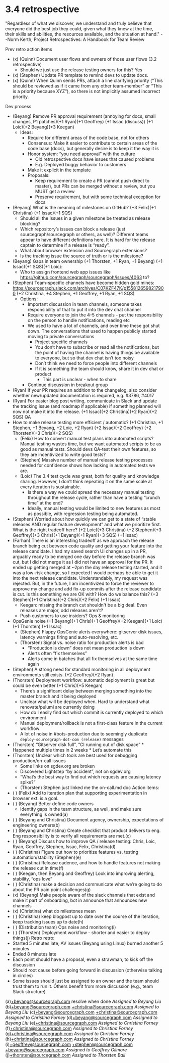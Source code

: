 # 3.4 retrospective

"Regardless of what we discover, we understand and truly believe that everyone did the best job they could, given what they knew at the time, their skills and abilities, the resources available, and the situation at hand."
--Norm Kerth, Project Retrospectives: A Handbook for Team Review


Prev retro action items
* (x) (Quinn) Document user flows and owners of those user flows (3.2 retrospective)
   * Should we just use the release testing owners for this? Yes
* (x) (Stephen) Update PR template to remind devs to update docs.
* (x) (Quinn) When Quinn sends PRs, attach a line clarifying priority (“This should be reviewed as if it came from any other team-member” or “This is a priority because XYZ”), so there is not implicitly assumed incorrect priority.

Dev process
* (Beyang) Remove PR approval requirement (annoying for docs, small changes, P1 patches)(+1 Ryan)(+1 Geoffrey) (+1 Issac (discuss)) (+1 Loic)(+2 Beyang)(+3 Keegan)
   * Ideas:
      * Require for different areas of the code base, not for others
      * Consensus: Make it easier to contribute to certain areas of the code base (docs), but generally desire is to keep it the way it is
      * Honor system: “you need approval” with the culture
         * Old retrospective docs have issues that caused problems
         * E.g. Deployed buggy behavior to customers
      * Make it explicit in the template
      * Proposals: 
         * Keep requirement to create a PR (cannot push direct to master), but PRs can be merged without a review, but you MUST get a review
         * Preserve requirement, but with some technical exception for docs
* (Beyang) What is the meaning of milestones on GitHub? (+3 Felix)(+1 Christina) (+1 Issac)(+1 SQS)
   * Should all the issues in a given milestone be treated as release blocking? 
   * Which repository’s issues can block a release (just sourcegraph/sourcegraph or others, as well)? Different teams appear to have different definitions here. It is hard for the release captain to determine if a release is “ready”.
   * What about browser extension and Sourcegraph extensions?
   * Is the tracking issue the source of truth or is the milestone?
* (Beyang) Gaps in team ownership (+1 Thorsten, +1 Ryan, +1 Beyang) (+1 Issac)(+1 SQS)(+1 Loic):
   * Who to assign frontend web app issues like https://github.com/sourcegraph/sourcegraph/issues/4063 to?
* (Stephen) Team-specific channels have become hidden gold mines: https://sourcegraph.slack.com/archives/C07KZF47K/p1558126598217900 (+2 Christina, +4 Stephen, +1 Geoffrey, +1 Ryan, +1 SQS)
   * Options:
      * Important discussion in team channels, someone takes responsibility of that to put it into the dev chat channel
      * Require everyone to join the 4-5 channels - put the responsibility on the person to handle notifications, reading etc
      * We used to have a lot of channels, and over time these got shut down. The conversations that used to happen publicly started moving to private conversations
         * Project specific channels
         * You don’t have to subscribe or read all the notifications, but the point of having the channel is having things be available to everyone, but so that dev chat isn’t too noisy
         * Don’t think we need to force people into different channels
         * If it is something the team should know, share it in dev chat or product
            * This part is unclear - when to share
      * Continue discussion in breakout group
* (Ryan) If your PR requires an addition to the changelog, also consider whether new/updated documentation is required, e.g. #3786, #4017
* (Ryan) For easier blog post writing, communicate in Slack and update the tracking issue (and roadmap if applicable) if something planned will now not make it into the release. (+1 Issac)(+2 Christina)(+2 Ryan)(+2 SQS)
QA
* How to make release testing more efficient / automatic? (+1 Christina, +1 Stephen,  +1 Beyang, +2 Loic, +2 Ryan) (+2 Issac)(+2 Geoffrey) (+2 Thorsten)(+3 Chris)(+2 SQS)
   * (Felix) How to convert manual test plans into automated scripts? Manual testing wastes time, but we want automated scripts to be as good as manual tests. Should devs QA-test their own features, so they are incentivized to write good tests?
   * (Stephen) Massive number of manual release testing processes needed for confidence shows how lacking in automated tests we are.
   * (Loic) The 3.4 test cycle was great, both for quality and knowledge sharing. However, I don’t think repeating it on the same scale at every iteration is sustainable.
      * Is there a way we could spread the necessary manual testing throughout the release cycle, rather than have a testing “crunch time” at the end?
      * Ideally, manual testing would be limited to new features as most as possible, with regression testing being automated.
* (Stephen) Worried about how quickly we can get to a state of “stable releases AND regular feature development” and what we prioritize first. What is the right tradeoff here? (+2 Loic)(+3 Christina) (+2 Stephen)(+3 Geoffrey)(+3 Chris)(+1 Beyang)(+1 Ryan)(+3 SQS) (+1 Issac)
* (Farhan) There is an interesting tradeoff as we approach the release branch being cut between code quality and getting your feature into the release candidate. I had my saved search UI changes up in a PR, arguably ready to be merged one day before the release branch was cut, but I did not merge it as I did not have an approval for the PR. It ended up getting merged at ~2pm the day release testing started, and it was a low-risk change, so I expected I would perhaps be able to get it into the next release candidate. Understandably, my request was rejected. But, in the future, I am incentivized to force the reviewer to approve my change and add fix-up commits after the release candidate is cut. Is this something we are OK with? How do we balance this? (+3 Stephen)(+1 Christina)(+2 Chris)(+2 Felix) (+1 Issac)
   * Keegan: missing the branch cut shouldn't be a big deal. Even releases are major, odd releases aren't?
   * Push customers to use insiders?
Ops & monitoring
* OpsGenie noise (+1 Beyang)(+1 Chris)(+1 Geoffrey)(+2 Keegan)(+1 Loic) (+1 Thorsten) (+1 Issac)
   * (Stephen) Flappy OpsGenie alerts everywhere: gitserver disk issues, latency warnings firing and auto-resolving, etc.
   * (Thorsten) Signal vs. noise ratio for production alerts is bad
      * “Production is down” does not mean production is down
      * Alerts often “fix themselves”
      * Alerts come in batches that all fix themselves at the same time again
* (Stephen) A strong need for standard monitoring in all deployment environments still exists. (+2 Geoffrey)(+2 Ryan)
* (Thorsten) Deployment workflow: automatic deployment is great but could be even better (+1 Chris)(+5 Keegan)
   * There’s a significant delay between merging something into the master branch and it being deployed
   * Unclear what will be deployed when. Hard to understand what renovate/pulumi are currently doing
   * How do I easily find out which commit is currently deployed to which environment
   * Manual deployment/rollback is not a first-class feature in the current workflow
   * A lot of noise in #bots-production due to seemingly duplicate `deploy-sourcegraph-dot-com (release)` messages
* (Thorsten) “Gitserver disk full”, “CI running out of disk space”
      * Happened multiple times in 2 weeks
      * Let’s automate this
* (Thorsten) Unclear which tools are best used for debugging production/on-call issues
   * Some links on sgdev.org are broken
   * Discovered Lightstep “by accident”, not on sgdev.org
   * “What’s the best way to find out which requests are causing latency spike?”
   * (Thorsten) Stephen just linked me the on-call.md doc
Action items:
* ( ) (Felix) Add to iteration plan that supporting experimentation in browser ext. is a goal.
* ( ) (Beyang) Better define code owners
   * Identify gaps in the team structure, as well, and make sure everything is owned(a)
* ( ) (Beyang and Christina) Document agency, ownership, expectations of engineering owners(b)
* ( ) (Beyang and Christina) Create checklist that product delivers to eng. Eng responsibility is to verify all requirements are met.(c)
* ( ) (Beyang) Discuss how to improve QA / release testing: Chris, Loic, Ryan, Geoffrey, Stephen, Issac, Felix, Christina(d)
* ( ) (Christina) Figure out how to prioritize features vs. testing automation/stability (Stephen)(e)
* ( ) (Christina) Release cadence, and how to handle features not making the release cut in time(f)
* ( ) (Keegan, then Beyang and Geoffrey) Look into improving alerting, stability, “ops love”
* ( ) (Christina) make a decision and communicate what we’re going to do about the PR pain point challenges(g)
* (x) (Beyang) Make people aware of the slack channels that exist and make it part of onboarding, bot in announce that announces new channels
* (x) (Christina) what do milestones mean
* ( ) (Christina) keep blogpost up to date over the course of the iteration, keep tracking issues up to date(h)
* ( ) (Distribution team) Ops noise and monitoring(i)
* ( ) (Thorsten) Deployment workflow - shorter and easier to deploy things(j)
Retro retro:
* Started 5 minutes late, AV issues (Beyang using Linux) burned another 5 minutes
* Ended 8 minutes late
* Each point should have a proposal, even a strawman, to kick off the discussion
* Should root cause before going forward in discussion (otherwise talking in circles)
* Some issues should just be assigned to an owner and the team should trust them to run it. Others benefit from more discussion (e.g., team Slack structure)


(a)+beyang@sourcegraph.com resolve when done
_Assigned to Beyang Liu_
(b)+beyang@sourcegraph.com +christina@sourcegraph.com
_Assigned to Beyang Liu_
(c)+beyang@sourcegraph.com +christina@sourcegraph.com
_Assigned to Christina Forney_
(d)+beyang@sourcegraph.com
_Assigned to Beyang Liu_
(e)+christina@sourcegraph.com
_Assigned to Christina Forney_
(f)+christina@sourcegraph.com
_Assigned to Christina Forney_
(g)+christina@sourcegraph.com
_Assigned to Christina Forney_
(h)+christina@sourcegraph.com
_Assigned to Christina Forney_
(i)+geoffrey@sourcegraph.com +stephen@sourcegraph.com +beyang@sourcegraph.com
_Assigned to Geoffrey Gilmore_
(j)+thorsten@sourcegraph.com
_Assigned to Thorsten Ball_
